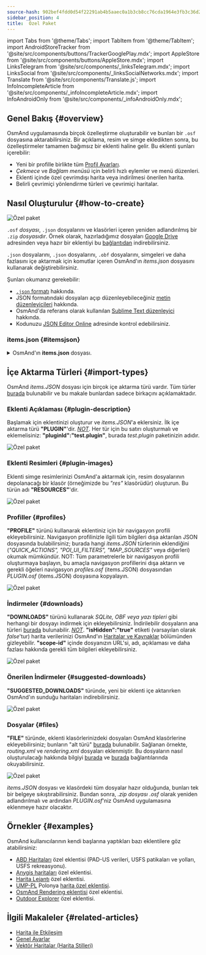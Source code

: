 ```yaml
---
source-hash: 902bef4fdd0d54f22291ab4b5aaec0a1b3cb8cc76cda1964e3fb3c36d2adb6fb
sidebar_position: 4
title:  Özel Paket
---
```

import Tabs from '@theme/Tabs';
import TabItem from '@theme/TabItem';
import AndroidStoreTracker from '@site/src/components/buttons/TrackerGooglePlay.mdx';
import AppleStore from '@site/src/components/buttons/AppleStore.mdx';
import LinksTelegram from '@site/src/components/_linksTelegram.mdx';
import LinksSocial from '@site/src/components/_linksSocialNetworks.mdx';
import Translate from '@site/src/components/Translate.js';
import InfoIncompleteArticle from '@site/src/components/_infoIncompleteArticle.mdx';
import InfoAndroidOnly from '@site/src/components/_infoAndroidOnly.mdx';



## Genel Bakış {#overview}

OsmAnd uygulamasında birçok özelleştirme oluşturabilir ve bunları bir `.osf` dosyasına aktarabilirsiniz. Bir açıklama, resim ve simge ekledikten sonra, bu özelleştirmeler tamamen bağımsız bir eklenti haline gelir. Bu eklenti şunları içerebilir:

- Yeni bir profille birlikte tüm [Profil Ayarları](../personal/profiles.md).
- *Çekmece* ve *Bağlam menüsü* için belirli hızlı eylemler ve menü düzenleri.
- Eklenti içinde özel çevrimdışı harita veya indirilmesi önerilen harita.
- Belirli çevrimiçi yönlendirme türleri ve çevrimiçi haritalar.


## Nasıl Oluşturulur {#how-to-create}

![Özel paket](@site/static/img/plugins/custom/1.jpg)

`.osf` *dosyası*, `.json` dosyalarını ve klasörleri içeren yeniden adlandırılmış bir `.zip` *dosyasıdır*. Örnek olarak, hazırladığımız dosyaları [Google Drive](https://drive.google.com/drive/folders/1wDPGThkdRi9_3UrCKROgt49qi-1gM6jk?usp=sharing) adresinden veya hazır bir eklentiyi bu [bağlantıdan](https://drive.google.com/open?id=1efZ01uAIL27aTQLLoTl8KYH-ts_WSRSe) indirebilirsiniz.

`.json` dosyalarını, `.json` dosyalarını, `.obf` dosyalarını, simgeleri ve daha fazlasını içe aktarmak için komutlar içeren OsmAnd'ın *items.json* dosyasını kullanarak değiştirebilirsiniz.

Şunları okumanız gerekebilir:

- [`.json` formatı](https://en.wikipedia.org/wiki/JSON) hakkında.
- JSON formatındaki dosyaları açıp düzenleyebileceğiniz [metin düzenleyicileri](https://en.wikipedia.org/wiki/List_of_text_editors) hakkında.
- OsmAnd'da referans olarak kullanılan [Sublime Text düzenleyici](https://en.wikipedia.org/wiki/Sublime_Text) hakkında.
- Kodunuzu [JSON Editor Online](https://jsoneditoronline.org/) adresinde kontrol edebilirsiniz.


### items.json {#itemsjson}

<details>
<summary> OsmAnd'ın <b>items.json</b> dosyası. </summary> 

```
{
   "version":1,
   "items":[

      {
         "type":"PLUGIN",
         "pluginId":"test.plugin",
         "version" : 1,
         "icon": {
             "" : "@plugin-id.png"
             
         },
         "image": {
             "" :"@plugin-image.webp"
         },
         "name":{
            "":"Test Plugin",
            "ru":"Test Plugin: RU language"
         },
         "description":{
            "":"This package is a test package and displays test information.",
            "ru":"This package is a test package and displays test information. RU language."
         }
      },

      {
         "type":"RESOURCES",
         "pluginId":"test.plugin",
         "file":"res"
      },


      {
         "type":"DOWNLOADS",
         "pluginId":"test.plugin",
         "items":[
            {
               "path":"test",
               "name":{
                  "":"My offline maps",
                  "ru":"RU: My offline maps"
               },
               "icon":{
                  "":"ic_world_globe_dark"
               },
               "header-color":"#002E64",
               "description":{
                  "text":{
                     "":"This package is a collection of online and offline map sources of various types.",
                     "ru":"RU: This package is a collection of online and offline map sources of various types."
                  },
                  "button":[
                     {
                        "":"Telegram chat OsmAnd",
                        "url":"https:\/\/t.me\/OsmAndMaps"
                     }
                  ]
               }
            },
            {
               "scope-id":"offline-maps",
               "path":"test/Waterway",
               "header-color":"#002E64",
               "name":{
                  "":"Waterway",
                  "ru":"RU: waterway"
               },
               "icon":{
                  "":"ic_world_globe_dark"
               },
               "items":[
                  {
                     "name":{
                        "":"Offline Waterway map SA",
                        "ru":"RU: Offline Waterway map SA"
                     },
                     "filename":"waterway.obf.zip",
                     "type":"map",
                     "isHidden":"true",
                     "timestamp":1582994500,
                     "containerSize":28195301,
                     "contentSize":28195301,
                     "description":{
                        "text":{
                           "":"Zoom min: 0<br />Zoom max: 19<br />Countries: SA",
                           "ru":"RU: Zoom min: 0<br />Zoom max: 19<br />Countries: SA"
                        },
                        "image":[
                           "https://drive.google.com/uc?id=16HjUHsSWNgeQI0bmuup9ohpyrg6rWkHH&export=download"
                        ]
                     },
                     "downloadurl":"https://drive.google.com/uc?id=10iP2VZexHtHC0QLhACZ1QoEy-duNN5Wg&export=download",
                     "firstsubname":{
                        "":"Waterway",
                        "ru":"RU: Waterway"
                     },
                     "secondsubname":{
                        "":"",
                        "ru":""
                     }
                }
           ]
        }] 
    },

      {
         "type":"PROFILE",
         "pluginId":"test.plugin",
         "file":"bicycle_test.json",
         "appMode":{
            "iconColor":"RED",
            "iconName":"ic_action_motorcycle_dark",
            "locIcon":"BENTLEY",
            "navIcon":"BENTLEY",
            "order":32,
            "parent":"bicycle",
            "stringKey":"bicycle_test",
            "userProfileName" : "Test Prof"
         },
         "prefs" : {
            "drawer_logo": { "" : "@logo.png"},
            "drawer_url" : { "" : "https://osmand.net"},
            "drawer_items" : { "hidden" : ["dashboard"], "order" : ["map_markers", "my_places", "search"] },
            "context_menu_items" : {},
            "configure_map_items" : {},
            "route_service":"OSMAND",
            "renderer":"test-rendering.render.xml",
            "routing_profile":"routing-test.xml/test-car"
        }
      },

      {
         "type":"FILE",
         "pluginId":"test.plugin",
         "subtype" : "rendering_style",
         "file":"\/rendering\/test-rendering.render.xml"
      },

      {
         "type":"FILE",
         "pluginId":"test.plugin",
         "subtype" : "routing_config",
         "file":"\/routing\/routing-test.xml"
      },

      {
         "type":"SUGGESTED_DOWNLOADS",
         "pluginId":"test.plugin",
         "comment-1" : "search-type are latlon (closest by latlon), worldregion (by boundaries if name matches worldRegion downloadName as we do for default types), by default natural order, limit finds first N elements",
         "comment-2" : "predefined scope-id are @type of indexes.xml map, srtm_map, road_map, wikimap, wikivoyage, hillshade, slope, fonts, voice, depth ",
         "comment-3" : "names filters ignore case by name.contains(filterName)",
         "items": [{
             "scope-id" : "test-downloads",
             "limit" : 1,
             "search-type" : "latlon"
         }, {
             "scope-id" : "road_map",
             "names" : [
                 "Poland_lesser-poland_europe_2.obf.zip", "netherlands_noord-holland_europe"]
         }, {
             "scope-id" : "wikimap",
             "search-type" : "worldregion"
         }]
      },

      {
         "type":"NAVIGATION_ICONS",
         "pluginId":"test.plugin",
         "items" : [{
            "locationIcon": {
                 "" : "@bentley-car.png"
            },
            "locationIconId": "BENTLEY", 
            "navigationIcon": {
                 "" : "@bentley-car-moving.png"
            },
            "navigationIconId": "BENTLEY"
         }]
      },
      
      {
         "type":"QUICK_ACTIONS",
         "pluginId":"test.plugin",
         "items": [{
            "name": "Test quick action",
            "actionType": "osmbug.add",
            "params": "{\"dialog\":\"false\",\"message\":\"Message\"}"
          }]
      },

      {
         "type":"POI_UI_FILTERS",
         "pluginId":"test.plugin",
          "items": [{
                "name": "Test Search",
                "filterId": "test_search",
                "acceptedTypes": "{\"sustenance\":[\"bar\",\"alpine_hut\"]}"
            }]
      },

      {
         "type":"MAP_SOURCES",
         "pluginId":"test.plugin",
         "items": [{
            "sql": false,
            "name": "OsmAnd (test)",
            "minZoom": 1,
            "maxZoom": 19,
            "url": "https:\/\/tile.osmand.net\/hd\/{0}\/{1}\/{2}.png",
            "ellipsoid": false,
            "inverted_y": false,
            "timesupported": false,
            "expire": -1,
            "inversiveZoom": false,
            "ext": ".png",
            "tileSize": 512,
            "bitDensity": 8,
            "avgSize": 18000
        }]
      }
   ]
}

```

</details>


## İçe Aktarma Türleri {#import-types}

OsmAnd *items.JSON* dosyası için birçok içe aktarma türü vardır. Tüm türler [burada](https://github.com/osmandapp/Osmand/blob/r3.7/OsmAnd/src/net/osmand/plus/settings/backend/SettingsHelper.java#L133) bulunabilir ve bu makale bunlardan sadece birkaçını açıklamaktadır.

### Eklenti Açıklaması {#plugin-description}

Başlamak için eklentinizi oluşturur ve *items.JSON*'a eklersiniz. İlk içe aktarma türü **"PLUGIN"**'dir.
   *<u>NOT</u>*. Her tür için bu satırı oluşturmalı ve eklemelisiniz: **"pluginId":"test.plugin"**, burada *test.plugin* paketinizin adıdır.

   ![Özel paket](@site/static/img/plugins/custom/2.jpg)

### Eklenti Resimleri {#plugin-images}

Eklenti simge resimlerinizi OsmAnd'a aktarmak için, resim dosyalarının depolanacağı bir klasör (örneğimizde bu *"res"* klasörüdür) oluşturun. Bu türün adı **"RESOURCES"**'dir.

   ![Özel paket](@site/static/img/plugins/custom/4.jpg)


### Profiller {#profiles}

**"PROFILE"** türünü kullanarak eklentiniz için bir navigasyon profili ekleyebilirsiniz. Navigasyon profilinizle ilgili tüm bilgileri dışa aktarılan JSON dosyasında bulabilirsiniz; burada hangi *items.JSON* türlerinin eklendiğini (*"QUICK_ACTIONS", "POI_UI_FILTERS", "MAP_SOURCES"* veya diğerleri) okumak mümkündür.
NOT: Tüm parametrelerle bir navigasyon profili oluşturmaya başlayın, bu amaçla navigasyon profillerini dışa aktarın ve gerekli öğeleri navigasyon *profiles.osf* (items.JSON) dosyasından *PLUGIN.osf* (items.JSON) dosyasına kopyalayın.

   ![Özel paket](@site/static/img/plugins/custom/6.jpg)

### İndirmeler {#downloads}

**"DOWNLOADS"** türünü kullanarak *SQLite, OBF veya yazı tipleri* gibi herhangi bir dosyayı indirmek için ekleyebilirsiniz. İndirilebilir dosyaların ana türleri [burada](https://github.com/osmandapp/Osmand/blob/master/OsmAnd/src/net/osmand/plus/download/DownloadActivityType.java#L33) bulunabilir.
   *<u>NOT</u>*. **"isHidden":"true"** etiketi (varsayılan olarak *false*'tur) harita verilerinizi OsmAnd'ın [Haritalar ve Kaynaklar](../personal/maps-resources.md#local-menu) bölümünden gizleyebilir. **"scope-id"** içinde dosyanızın URL'si, adı, açıklaması ve daha fazlası hakkında gerekli tüm bilgileri ekleyebilirsiniz.

   ![Özel paket](@site/static/img/plugins/custom/3.jpg)

### Önerilen İndirmeler {#suggested-downloads}

**"SUGGESTED_DOWNLOADS"** türünde, yeni bir eklenti içe aktarırken OsmAnd'ın sunduğu haritaları indirebilirsiniz.

   ![Özel paket](@site/static/img/plugins/custom/7.jpg)

### Dosyalar {#files}

**"FILE"** türünde, eklenti klasörlerinizdeki dosyaları OsmAnd klasörlerine ekleyebilirsiniz; bunların "alt türü" [burada](https://github.com/osmandapp/Osmand/blob/r3.7/OsmAnd/src/net/osmand/plus/settings/backend/SettingsHelper.java#L1312) bulunabilir. Sağlanan örnekte, *routing.xml* ve *rendering.xml* dosyaları eklenmiştir. Bu dosyaların nasıl oluşturulacağı hakkında bilgiyi [burada](https://github.com/osmandapp/OsmAnd-resources/blob/master/routing/routing.xml) ve [burada](https://github.com/osmandapp/OsmAnd-resources/tree/master/rendering_styles) bağlantılarında okuyabilirsiniz.

   ![Özel paket](@site/static/img/plugins/custom/8.jpg)

*items.JSON* dosyası ve klasördeki tüm dosyalar hazır olduğunda, bunları tek bir belgeye sıkıştırabilirsiniz. Bundan sonra, *.zip dosyası* *.osf* olarak yeniden adlandırılmalı ve ardından *PLUGIN.osf*'niz OsmAnd uygulamasına eklenmeye hazır olacaktır.


## Örnekler {#examples}

OsmAnd kullanıcılarının kendi başlarına yaptıkları bazı eklentilere göz atabilirsiniz:

 - [ABD Haritaları](https://osmand.net/uploads/plugins/us.maps/2/us.maps-2.osf) özel eklentisi (PAD-US verileri, USFS patikaları ve yolları, USFS rekreasyonu).
 - [Anygis haritaları](https://osmand.net/uploads/plugins/ru.anygis.plugin/2/ru.anygis.plugin-2.osf) özel eklentisi.
 - [Harita Lejantı](https://osmand.net/uploads/plugins/legend.plugin/1/legend.plugin-1.osf) özel eklentisi.
 - [UMP-PL](https://ump.waw.pl/) Polonya [harita özel eklentisi](https://osmand.net/uploads/plugins/UMP_map.plugin/1/UMP_map.plugin-1.osf).
 - [OsmAnd Rendering eklentisi](https://osmand.net/uploads/plugins/osmand.rendering.plugin/1/osmand.rendering.plugin-1.osf) özel eklentisi.
 - [Outdoor Explorer](https://osmand.net/uploads/plugins/outdoor-explorer.plugin/1/outdoor-explorer.plugin-1.osf) özel eklentisi.


## İlgili Makaleler {#related-articles}

- [Harita ile Etkileşim](../../user/map/interact-with-map.md)
- [Genel Ayarlar](../../user/personal/global-settings.md)
- [Vektör Haritalar (Harita Stilleri)](../../user/map/vector-maps.md)